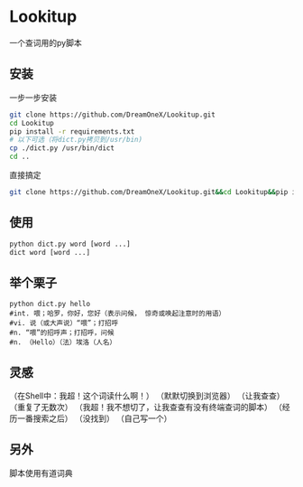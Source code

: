 # Lookitup
一个查词用的py脚本

## 安装
一步一步安装
```bash
git clone https://github.com/DreamOneX/Lookitup.git
cd Lookitup
pip install -r requirements.txt
# 以下可选（将dict.py拷贝到/usr/bin)
cp ./dict.py /usr/bin/dict
cd ..
```
直接搞定
```bash
git clone https://github.com/DreamOneX/Lookitup.git&&cd Lookitup&&pip install -r requirements.txt&&cp ./dict.py /usr/bin/dict&&cd ..
```

## 使用
```bash
python dict.py word [word ...]
dict word [word ...]
```

## 举个栗子
```basg
python dict.py hello
#int. 喂；哈罗，你好，您好（表示问候， 惊奇或唤起注意时的用语）
#vi. 说（或大声说）“喂”；打招呼
#n. “喂”的招呼声；打招呼，问候
#n. （Hello）（法）埃洛（人名）
```

## 灵感
（在Shell中：我超！这个词读什么啊！）
（默默切换到浏览器）
（让我查查）
（重复了无数次）
（我超！我不想切了，让我查查有没有终端查词的脚本）
（经历一番搜索之后）
（没找到）
（自己写一个）

## 另外
脚本使用有道词典
